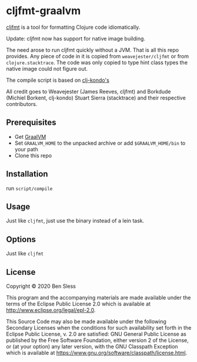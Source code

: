 # cljfmt-graalvm

[cljfmt](https://github.com/weavejester/cljfmt)
is a tool for formatting Clojure code idiomatically.

Update: cljfmt now has support for native image building.

The need arose to run cljfmt quickly without a JVM. That is all this
repo provides. Any piece of code in it is copied from
`weavejester/cljfmt` or from `clojure.stacktrace`. The code was only
copied to type hint class types the native image could not figure out.

The compile script is based on
[clj-kondo's](https://github.com/borkdude/clj-kondo/blob/master/script/compile)

All credit goes to Weavejester (James Reeves, cljfmt) and Borkdude
(Michiel Borkent, clj-kondo) Stuart Sierra (stacktrace) and their
respective contributors.

## Prerequisites

- Get [GraalVM](https://github.com/graalvm/graalvm-ce-builds/releases)
- Set `GRAALVM_HOME` to the unpacked archive or add `$GRAALVM_HOME/bin` to your path
- Clone this repo

## Installation

run `script/compile`

## Usage

Just like `cljfmt`, just use the binary instead of a lein task.

## Options

Just like `cljfmt`

## License

Copyright © 2020 Ben Sless

This program and the accompanying materials are made available under the
terms of the Eclipse Public License 2.0 which is available at
http://www.eclipse.org/legal/epl-2.0.

This Source Code may also be made available under the following Secondary
Licenses when the conditions for such availability set forth in the Eclipse
Public License, v. 2.0 are satisfied: GNU General Public License as published by
the Free Software Foundation, either version 2 of the License, or (at your
option) any later version, with the GNU Classpath Exception which is available
at https://www.gnu.org/software/classpath/license.html.
